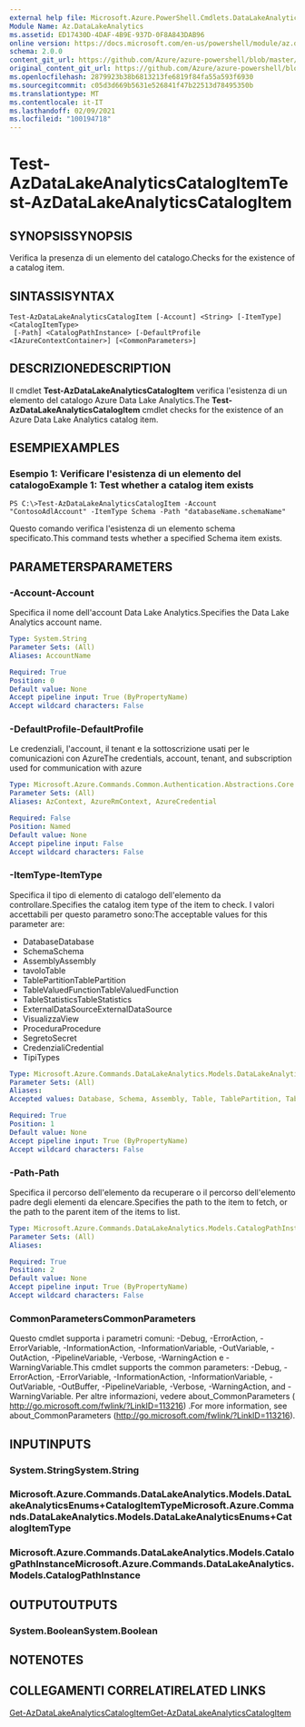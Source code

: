 ```yaml
---
external help file: Microsoft.Azure.PowerShell.Cmdlets.DataLakeAnalytics.dll-Help.xml
Module Name: Az.DataLakeAnalytics
ms.assetid: ED17430D-4DAF-4B9E-937D-0F8A843DAB96
online version: https://docs.microsoft.com/en-us/powershell/module/az.datalakeanalytics/test-azdatalakeanalyticscatalogitem
schema: 2.0.0
content_git_url: https://github.com/Azure/azure-powershell/blob/master/src/DataLakeAnalytics/DataLakeAnalytics/help/Test-AzDataLakeAnalyticsCatalogItem.md
original_content_git_url: https://github.com/Azure/azure-powershell/blob/master/src/DataLakeAnalytics/DataLakeAnalytics/help/Test-AzDataLakeAnalyticsCatalogItem.md
ms.openlocfilehash: 2879923b38b6813213fe6819f84fa55a593f6930
ms.sourcegitcommit: c05d3d669b5631e526841f47b22513d78495350b
ms.translationtype: MT
ms.contentlocale: it-IT
ms.lasthandoff: 02/09/2021
ms.locfileid: "100194718"
---
```

# <span data-ttu-id="adfff-101">Test-AzDataLakeAnalyticsCatalogItem</span><span class="sxs-lookup"><span data-stu-id="adfff-101">Test-AzDataLakeAnalyticsCatalogItem</span></span>

## <span data-ttu-id="adfff-102">SYNOPSIS</span><span class="sxs-lookup"><span data-stu-id="adfff-102">SYNOPSIS</span></span>
<span data-ttu-id="adfff-103">Verifica la presenza di un elemento del catalogo.</span><span class="sxs-lookup"><span data-stu-id="adfff-103">Checks for the existence of a catalog item.</span></span>

## <span data-ttu-id="adfff-104">SINTASSI</span><span class="sxs-lookup"><span data-stu-id="adfff-104">SYNTAX</span></span>

```
Test-AzDataLakeAnalyticsCatalogItem [-Account] <String> [-ItemType] <CatalogItemType>
 [-Path] <CatalogPathInstance> [-DefaultProfile <IAzureContextContainer>] [<CommonParameters>]
```

## <span data-ttu-id="adfff-105">DESCRIZIONE</span><span class="sxs-lookup"><span data-stu-id="adfff-105">DESCRIPTION</span></span>
<span data-ttu-id="adfff-106">Il cmdlet **Test-AzDataLakeAnalyticsCatalogItem** verifica l'esistenza di un elemento del catalogo Azure Data Lake Analytics.</span><span class="sxs-lookup"><span data-stu-id="adfff-106">The **Test-AzDataLakeAnalyticsCatalogItem** cmdlet checks for the existence of an Azure Data Lake Analytics catalog item.</span></span>

## <span data-ttu-id="adfff-107">ESEMPI</span><span class="sxs-lookup"><span data-stu-id="adfff-107">EXAMPLES</span></span>

### <span data-ttu-id="adfff-108">Esempio 1: Verificare l'esistenza di un elemento del catalogo</span><span class="sxs-lookup"><span data-stu-id="adfff-108">Example 1: Test whether a catalog item exists</span></span>
```
PS C:\>Test-AzDataLakeAnalyticsCatalogItem -Account "ContosoAdlAccount" -ItemType Schema -Path "databaseName.schemaName"
```

<span data-ttu-id="adfff-109">Questo comando verifica l'esistenza di un elemento schema specificato.</span><span class="sxs-lookup"><span data-stu-id="adfff-109">This command tests whether a specified Schema item exists.</span></span>

## <span data-ttu-id="adfff-110">PARAMETERS</span><span class="sxs-lookup"><span data-stu-id="adfff-110">PARAMETERS</span></span>

### <span data-ttu-id="adfff-111">-Account</span><span class="sxs-lookup"><span data-stu-id="adfff-111">-Account</span></span>
<span data-ttu-id="adfff-112">Specifica il nome dell'account Data Lake Analytics.</span><span class="sxs-lookup"><span data-stu-id="adfff-112">Specifies the Data Lake Analytics account name.</span></span>

```yaml
Type: System.String
Parameter Sets: (All)
Aliases: AccountName

Required: True
Position: 0
Default value: None
Accept pipeline input: True (ByPropertyName)
Accept wildcard characters: False
```

### <span data-ttu-id="adfff-113">-DefaultProfile</span><span class="sxs-lookup"><span data-stu-id="adfff-113">-DefaultProfile</span></span>
<span data-ttu-id="adfff-114">Le credenziali, l'account, il tenant e la sottoscrizione usati per le comunicazioni con Azure</span><span class="sxs-lookup"><span data-stu-id="adfff-114">The credentials, account, tenant, and subscription used for communication with azure</span></span>

```yaml
Type: Microsoft.Azure.Commands.Common.Authentication.Abstractions.Core.IAzureContextContainer
Parameter Sets: (All)
Aliases: AzContext, AzureRmContext, AzureCredential

Required: False
Position: Named
Default value: None
Accept pipeline input: False
Accept wildcard characters: False
```

### <span data-ttu-id="adfff-115">-ItemType</span><span class="sxs-lookup"><span data-stu-id="adfff-115">-ItemType</span></span>
<span data-ttu-id="adfff-116">Specifica il tipo di elemento di catalogo dell'elemento da controllare.</span><span class="sxs-lookup"><span data-stu-id="adfff-116">Specifies the catalog item type of the item to check.</span></span>
<span data-ttu-id="adfff-117">I valori accettabili per questo parametro sono:</span><span class="sxs-lookup"><span data-stu-id="adfff-117">The acceptable values for this parameter are:</span></span>
- <span data-ttu-id="adfff-118">Database</span><span class="sxs-lookup"><span data-stu-id="adfff-118">Database</span></span>
- <span data-ttu-id="adfff-119">Schema</span><span class="sxs-lookup"><span data-stu-id="adfff-119">Schema</span></span>
- <span data-ttu-id="adfff-120">Assembly</span><span class="sxs-lookup"><span data-stu-id="adfff-120">Assembly</span></span>
- <span data-ttu-id="adfff-121">tavolo</span><span class="sxs-lookup"><span data-stu-id="adfff-121">Table</span></span>
- <span data-ttu-id="adfff-122">TablePartition</span><span class="sxs-lookup"><span data-stu-id="adfff-122">TablePartition</span></span>
- <span data-ttu-id="adfff-123">TableValuedFunction</span><span class="sxs-lookup"><span data-stu-id="adfff-123">TableValuedFunction</span></span>
- <span data-ttu-id="adfff-124">TableStatistics</span><span class="sxs-lookup"><span data-stu-id="adfff-124">TableStatistics</span></span>
- <span data-ttu-id="adfff-125">ExternalDataSource</span><span class="sxs-lookup"><span data-stu-id="adfff-125">ExternalDataSource</span></span>
- <span data-ttu-id="adfff-126">Visualizza</span><span class="sxs-lookup"><span data-stu-id="adfff-126">View</span></span>
- <span data-ttu-id="adfff-127">Procedura</span><span class="sxs-lookup"><span data-stu-id="adfff-127">Procedure</span></span>
- <span data-ttu-id="adfff-128">Segreto</span><span class="sxs-lookup"><span data-stu-id="adfff-128">Secret</span></span>
- <span data-ttu-id="adfff-129">Credenziali</span><span class="sxs-lookup"><span data-stu-id="adfff-129">Credential</span></span>
- <span data-ttu-id="adfff-130">Tipi</span><span class="sxs-lookup"><span data-stu-id="adfff-130">Types</span></span>

```yaml
Type: Microsoft.Azure.Commands.DataLakeAnalytics.Models.DataLakeAnalyticsEnums+CatalogItemType
Parameter Sets: (All)
Aliases:
Accepted values: Database, Schema, Assembly, Table, TablePartition, TableValuedFunction, TableStatistics, ExternalDataSource, View, Procedure, Secret, Credential, Types, Package

Required: True
Position: 1
Default value: None
Accept pipeline input: True (ByPropertyName)
Accept wildcard characters: False
```

### <span data-ttu-id="adfff-131">-Path</span><span class="sxs-lookup"><span data-stu-id="adfff-131">-Path</span></span>
<span data-ttu-id="adfff-132">Specifica il percorso dell'elemento da recuperare o il percorso dell'elemento padre degli elementi da elencare.</span><span class="sxs-lookup"><span data-stu-id="adfff-132">Specifies the path to the item to fetch, or the path to the parent item of the items to list.</span></span>

```yaml
Type: Microsoft.Azure.Commands.DataLakeAnalytics.Models.CatalogPathInstance
Parameter Sets: (All)
Aliases:

Required: True
Position: 2
Default value: None
Accept pipeline input: True (ByPropertyName)
Accept wildcard characters: False
```

### <span data-ttu-id="adfff-133">CommonParameters</span><span class="sxs-lookup"><span data-stu-id="adfff-133">CommonParameters</span></span>
<span data-ttu-id="adfff-134">Questo cmdlet supporta i parametri comuni: -Debug, -ErrorAction, -ErrorVariable, -InformationAction, -InformationVariable, -OutVariable, -OutAction, -PipelineVariable, -Verbose, -WarningAction e -WarningVariable.</span><span class="sxs-lookup"><span data-stu-id="adfff-134">This cmdlet supports the common parameters: -Debug, -ErrorAction, -ErrorVariable, -InformationAction, -InformationVariable, -OutVariable, -OutBuffer, -PipelineVariable, -Verbose, -WarningAction, and -WarningVariable.</span></span> <span data-ttu-id="adfff-135">Per altre informazioni, vedere about_CommonParameters ( http://go.microsoft.com/fwlink/?LinkID=113216) .</span><span class="sxs-lookup"><span data-stu-id="adfff-135">For more information, see about_CommonParameters (http://go.microsoft.com/fwlink/?LinkID=113216).</span></span>

## <span data-ttu-id="adfff-136">INPUT</span><span class="sxs-lookup"><span data-stu-id="adfff-136">INPUTS</span></span>

### <span data-ttu-id="adfff-137">System.String</span><span class="sxs-lookup"><span data-stu-id="adfff-137">System.String</span></span>

### <span data-ttu-id="adfff-138">Microsoft.Azure.Commands.DataLakeAnalytics.Models.DataLakeAnalyticsEnums+CatalogItemType</span><span class="sxs-lookup"><span data-stu-id="adfff-138">Microsoft.Azure.Commands.DataLakeAnalytics.Models.DataLakeAnalyticsEnums+CatalogItemType</span></span>

### <span data-ttu-id="adfff-139">Microsoft.Azure.Commands.DataLakeAnalytics.Models.CatalogPathInstance</span><span class="sxs-lookup"><span data-stu-id="adfff-139">Microsoft.Azure.Commands.DataLakeAnalytics.Models.CatalogPathInstance</span></span>

## <span data-ttu-id="adfff-140">OUTPUT</span><span class="sxs-lookup"><span data-stu-id="adfff-140">OUTPUTS</span></span>

### <span data-ttu-id="adfff-141">System.Boolean</span><span class="sxs-lookup"><span data-stu-id="adfff-141">System.Boolean</span></span>

## <span data-ttu-id="adfff-142">NOTE</span><span class="sxs-lookup"><span data-stu-id="adfff-142">NOTES</span></span>

## <span data-ttu-id="adfff-143">COLLEGAMENTI CORRELATI</span><span class="sxs-lookup"><span data-stu-id="adfff-143">RELATED LINKS</span></span>

[<span data-ttu-id="adfff-144">Get-AzDataLakeAnalyticsCatalogItem</span><span class="sxs-lookup"><span data-stu-id="adfff-144">Get-AzDataLakeAnalyticsCatalogItem</span></span>](./Get-AzDataLakeAnalyticsCatalogItem.md)


